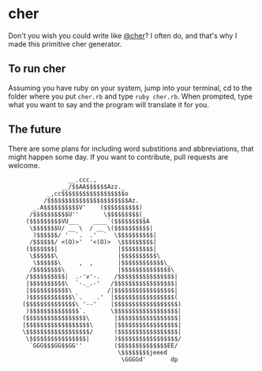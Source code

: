 # cher
Don't you wish you could write like [@cher](https://twitter.com/cher)? I often do, and that's why I made this primitive cher generator.

## To run cher
Assuming you have ruby on your system, jump into your terminal, cd to the folder where you put `cher.rb` and type
`ruby cher.rb`. When prompted, type what you want to say and the program will translate it for you.

## The future
There are some plans for including word substitions and abbreviations, that might happen some day. If you want to contribute, pull requests are welcome.


```ascii
                 __.ccc.,
               __/$$AA$$$$$$Azz._
           _,cc$$$$$$$$$$$$$$$$$$o
          /$$$$$$$$$$$$$$$$$$$$$$$Az.
       _.A$$$$$$$$$$V'    ($$$$$$$$$$)
      /$$$$$$$$$$U''       \$$$$$$$$$(_
     ($$$$$$$$$VU___    ____`($$$$$$$$$A
      \$$$$$$$U/ __ \  / __ \($$$$$$$$$$|
       )$$$$$$/ '  `.  .'  `  \$$$$$$$$$$|
      /$$$$$$/ <(O)>'  '<(O)>  \$$$$$$$$$|
     ($$$$$$$|                 |$$$$$$$$$|
      \$$$$$$\                 |$$$$$$$$$$\
       \$$$$$$\     ,  ,       |$$$$$$$$$$$$\_
      /$$$$$$$$\               |$$$$$$$$$$$$$$\
     /$$$$$$$$$$|  .-'v'-.    /$$$$$$$$$$$$$$$$|
     |$$$$$$$$$$\  `-._.-'   /$$$$$$$$$$$$$$$$$|
     |$$$$$$$$$$$\          /|$$$$$$$$$$$$$$$$$|
     )$$$$$$$$$$$$\`.    .'  |$$$$$$$$$$$$$$$$$(
    ($$$$$$$$$$$$$$\ '--'    |$$$$$$$$$$$$$$$$$$)
     )$$$$$$$$$$$$$$`.       \$$$$$$$$$$$$$$$$$$|
    ($$$$$$$$$$$$$$$$$\       |$$$$$$$$$$$$$$$$$|
    |$$$$$$$$$$$$$$$$$$\      |$$$$$$$$$$$$$$$$$|
    \$$$$$$$$$$$$$$$$$$/      ($$$$$$$$$$$$$$$$$|
     \$$$$$$$$$$$$$$$$|       )$$$$$$$$$$$$$$$$$/
      `GGG$$$GG$$GG''         ($$$$$$$$$$$$$$EE/
                               \$$$$$$$$jeeed
                                \GGGGd'       dp
```
<!-- http://www.chris.com/ascii/index.php?art=people/famous/cher -->                                
